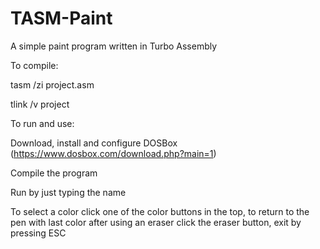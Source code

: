 # TASM-Paint

A simple paint program written in Turbo Assembly



To compile:


tasm /zi project.asm

tlink /v project



To run and use:

Download, install and configure DOSBox (https://www.dosbox.com/download.php?main=1)

Compile the program

Run by just typing the name

To select a color click one of the color buttons in the top, to return to the pen with last color after using an eraser click the eraser button, exit by pressing ESC
